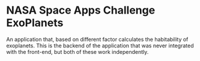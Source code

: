 # NASA Space Apps Challenge ExoPlanets
 An application that, based on different factor calculates the habitability of exoplanets.
This is the backend of the application that was never integrated with the front-end, but both of these work independently. 